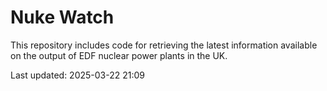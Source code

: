 # Nuke Watch

This repository includes code for retrieving the latest information available on the output of EDF nuclear power plants in the UK.

Last updated: 2025-03-22 21:09